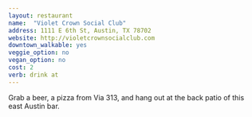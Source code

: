 ```yaml
---
layout: restaurant
name:  "Violet Crown Social Club"
address: 1111 E 6th St, Austin, TX 78702
website: http://violetcrownsocialclub.com
downtown_walkable: yes
veggie_option: no
vegan_option: no
cost: 2
verb: drink at
---
```


Grab a beer, a pizza from Via 313, and hang out at the back patio of this east Austin bar.
